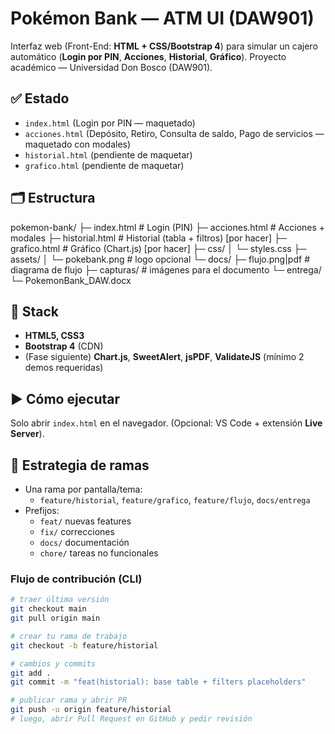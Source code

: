 # Pokémon Bank — ATM UI (DAW901)

Interfaz web (Front-End: **HTML + CSS/Bootstrap 4**) para simular un cajero automático (**Login por PIN**, **Acciones**, **Historial**, **Gráfico**). Proyecto académico — Universidad Don Bosco (DAW901).

## ✅ Estado
- `index.html` (Login por PIN — maquetado)
- `acciones.html` (Depósito, Retiro, Consulta de saldo, Pago de servicios — maquetado con modales)
- `historial.html` (pendiente de maquetar)
- `grafico.html` (pendiente de maquetar)

## 🗂️ Estructura
pokemon-bank/
├─ index.html # Login (PIN)
├─ acciones.html # Acciones + modales
├─ historial.html # Historial (tabla + filtros) [por hacer]
├─ grafico.html # Gráfico (Chart.js) [por hacer]
├─ css/
│ └─ styles.css
├─ assets/
│ └─ pokebank.png # logo opcional
└─ docs/
├─ flujo.png|pdf # diagrama de flujo
├─ capturas/ # imágenes para el documento
└─ entrega/
└─ PokemonBank_DAW.docx

## 🧰 Stack
- **HTML5, CSS3**
- **Bootstrap 4** (CDN)
- (Fase siguiente) **Chart.js**, **SweetAlert**, **jsPDF**, **ValidateJS** (mínimo 2 demos requeridas)

## ▶️ Cómo ejecutar
Solo abrir `index.html` en el navegador. (Opcional: VS Code + extensión **Live Server**).

## 🌿 Estrategia de ramas
- Una rama por pantalla/tema:
  - `feature/historial`, `feature/grafico`, `feature/flujo`, `docs/entrega`
- Prefijos:
  - `feat/` nuevas features
  - `fix/` correcciones
  - `docs/` documentación
  - `chore/` tareas no funcionales

### Flujo de contribución (CLI)
```bash
# traer última versión
git checkout main
git pull origin main

# crear tu rama de trabajo
git checkout -b feature/historial

# cambios y commits
git add .
git commit -m "feat(historial): base table + filters placeholders"

# publicar rama y abrir PR
git push -u origin feature/historial
# luego, abrir Pull Request en GitHub y pedir revisión
